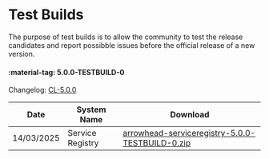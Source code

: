 # Test Builds

The purpose of test builds is to allow the community to test the release candidates and report possibble issues before the official release of a new version.

#### :material-tag: 5.0.0-TESTBUILD-0	

Changelog: [CL-5.0.0](../general/changelogs/cl500.md)

Date | System Name | Download
--- | --- | ---
14/03/2025 | Service Registry | [arrowhead-serviceregistry-5.0.0-TESTBUILD-0.zip](https://github.com/Aitia-IIOT/ah5-core-java-spring/releases/download/5.0.0-TESTBUILD-0/arrowhead-serviceregistry-5.0.0-TESTBUILD-0.zip)